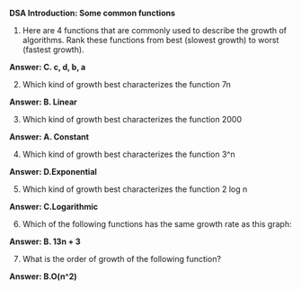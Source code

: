 **DSA Introduction: Some common functions**


1. Here are 4 functions that are commonly used to describe the growth of algorithms. Rank these functions from best (slowest growth) to worst (fastest growth).

**Answer: C. c, d, b, a**

2. Which kind of growth best characterizes the function 7n

**Answer: B. Linear**

3. Which kind of growth best characterizes the function 2000

**Answer: A. Constant**

4. Which kind of growth best characterizes the function 3^n

**Answer: D.Exponential**

5. Which kind of growth best characterizes the function 2 log n

**Answer: C.Logarithmic**

6. Which of the following functions has the same growth rate as this graph:

**Answer: B. 13n + 3**

7. What is the order of growth of the following function?

**Answer: B.O(n^2)**
